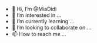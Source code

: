 - 👋 Hi, I’m @MiaDidi
- 👀 I’m interested in ...
- 🌱 I’m currently learning ...
- 💞️ I’m looking to collaborate on ...
- 📫 How to reach me ...

<!---
MiaDidi/MiaDidi is a ✨ special ✨ repository because its `README.md` (this file) appears on your GitHub profile.
You can click the Preview link to take a look at your changes.
--->
